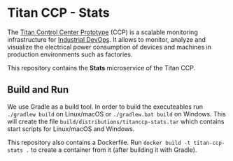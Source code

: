 # Titan CCP - Stats

The [Titan Control Center Prototype](http://eprints.uni-kiel.de/43910) (CCP) is a
scalable monitoring infrastructure for [Industrial DevOps](https://industrial-devops.org/).
It allows to monitor, analyze and visualize the electrical power consumption of
devices and machines in production environments such as factories.

This repository contains the **Stats** microservice of the Titan CCP.

## Build and Run

We use Gradle as a build tool. In order to build the executeables run 
`./gradlew build` on Linux/macOS or `./gradlew.bat build` on Windows. This will
create the file `build/distributions/titanccp-stats.tar` which contains
start scripts for Linux/macOS and Windows.

This repository also contains a Dockerfile. Run
`docker build -t titan-ccp-stats .` to create a container from it (after
building it with Gradle).